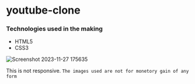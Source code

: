 # youtube-clone
### Technologies used in the making
- HTML5
- CSS3

![Screenshot 2023-11-27 175635](https://github.com/meAyushSharma/youtube-clone/assets/146171218/176d8e25-9a29-46e7-a09c-50dd016fef14)

This is not responsive.
`The images used are not for monetory gain of any form`
